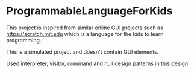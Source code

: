 # ProgrammableLanguageForKids

This project is inspired from similar online GUI projects such as https://scratch.mit.edu which is a language for the kids to learn programming.

This is a simulated project and doesn't contain GUI elements.

Used interpreter, visitor, command and null design patterns in this design
